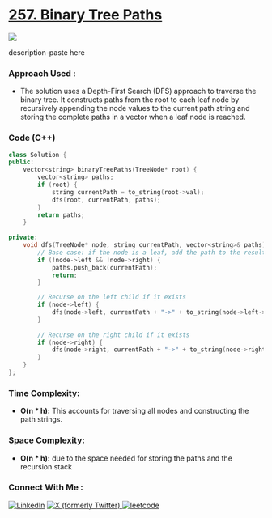 # [257. Binary Tree Paths](https://leetcode.com/problems/binary-tree-paths/)

![](https://badgen.net/badge/Level/Easy/green)

description-paste here

### Approach Used :

-   The solution uses a Depth-First Search (DFS) approach to traverse the binary tree. It constructs paths from the root to each leaf node by recursively appending the node values to the current path string and storing the complete paths in a vector when a leaf node is reached.

### Code (C++)

```cpp
class Solution {
public:
    vector<string> binaryTreePaths(TreeNode* root) {
        vector<string> paths;
        if (root) {
            string currentPath = to_string(root->val);
            dfs(root, currentPath, paths);
        }
        return paths;
    }
    
private:
    void dfs(TreeNode* node, string currentPath, vector<string>& paths) {
        // Base case: if the node is a leaf, add the path to the result
        if (!node->left && !node->right) {
            paths.push_back(currentPath);
            return;
        }

        // Recurse on the left child if it exists
        if (node->left) {
            dfs(node->left, currentPath + "->" + to_string(node->left->val), paths);
        }
        
        // Recurse on the right child if it exists
        if (node->right) {
            dfs(node->right, currentPath + "->" + to_string(node->right->val), paths);
        }
    }
};
```

### Time Complexity:
- **O(n * h):** This accounts for traversing all nodes and constructing the path strings.

### Space Complexity:
- **O(n * h):** due to the space needed for storing the paths and the recursion stack


### Connect With Me : 

<a href="https://www.linkedin.com/in/shivam-ray-b4306524a/" target="_blank"><img src="https://img.shields.io/badge/LinkedIn-0077B5?style=for-the-badge&logo=linkedin&logoColor=white" alt="LinkedIn"></a>
<a href="https://x.com/rai_shivam11/" target="_blank"><img src="https://img.shields.io/badge/Twitter-1DA1F2?style=for-the-badge&logo=twitter&logoColor=white" alt="X (formerly Twitter)">
</a>
<a href="https://leetcode.com/u/shrunited0702/" target="_blank"><img src="https://img.shields.io/badge/LeetCode-000000?style=for-the-badge&logo=LeetCode&logoColor=#d16c06" alt="leetcode">
</a>